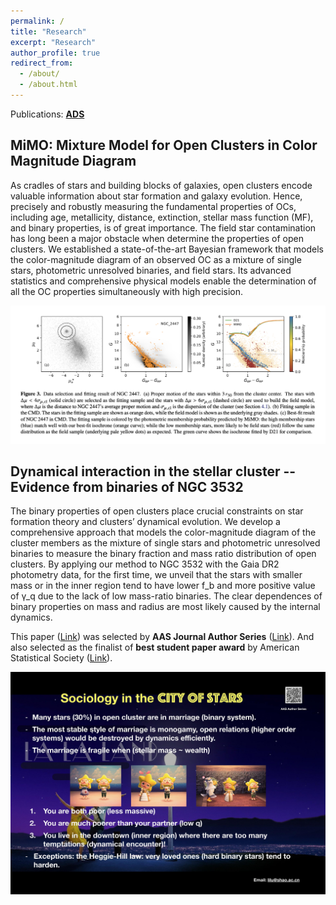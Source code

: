 ```yaml
---
permalink: /
title: "Research"
excerpt: "Research"
author_profile: true
redirect_from: 
  - /about/
  - /about.html
---
```


Publications: [**ADS**](https://ui.adsabs.harvard.edu/public-libraries/51HATpbMQnS7c7aTOCUzsQ)


## MiMO: Mixture Model for Open Clusters in Color Magnitude Diagram

As cradles of stars and building blocks of galaxies, open clusters encode valuable information about star formation and galaxy evolution. Hence, precisely and robustly measuring the fundamental properties of OCs, including age, metallicity, distance, extinction, stellar mass function (MF), and binary properties, is of great importance. The field star contamination has long been a major obstacle when determine the properties of open clusters. We established a state-of-the-art Bayesian framework that models the color-magnitude diagram of an observed OC as a mixture of single stars, photometric unresolved binaries, and field stars. Its advanced statistics and comprehensive physical models enable the determination of all the OC properties simultaneously with high precision.

<img src="../images/mimo.png" alt="image" style="width:1000px;" />


## Dynamical interaction in the stellar cluster -- Evidence from binaries of NGC 3532

The binary properties of open clusters place crucial constraints on star formation theory and clusters’ dynamical evolution. We develop a comprehensive approach that models the color-magnitude diagram of the cluster members as the mixture of single stars and photometric unresolved binaries to measure the binary fraction and mass ratio distribution of open clusters. By applying our method to NGC 3532 with the Gaia DR2 photometry data, for the first time, we unveil that the stars with smaller mass or in the inner region tend to have lower f_b and more positive value of γ_q due to the lack of low mass-ratio binaries. The clear dependences of binary properties on mass and radius are most likely caused by the internal dynamics. 

This paper ([Link](https://ui.adsabs.harvard.edu/abs/2020ApJ...901...49L/abstract)) was selected by **AAS Journal Author Series** ([Link](https://youtu.be/y2m3ahIyY94)). And also selected as the finalist of **best student paper award** by American Statistical Society ([Link](https://astrostat.org/competition/results_2021.html)).

<!-- <img src="../images/RASposter2-1.jpg" alt="image" style="width:800px;" />
<img src="../images/RASposter2-2.jpg" alt="image" style="width:800px;" />
<img src="../images/RASposter2-3.jpg" alt="image" style="width:800px;" /> -->
<img src="../images/RASposter2-4.jpg" alt="image" style="width:800px;" />




